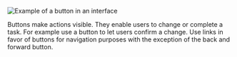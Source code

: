 ![Example of a button in an interface](../images/buttons/button-usage.png)

Buttons make actions visible. They enable users to change or complete a task. For example use a button to let users confirm a change. Use links in favor of buttons for navigation purposes with the exception of the back and forward button.
